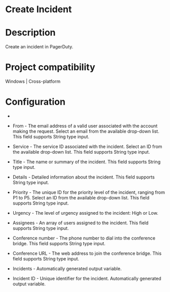 ﻿# Create Incident

# Description

Create an incident in PagerDuty.

# Project compatibility

Windows | Cross-platform

# Configuration

* 
* From - The email address of a valid user associated with the account making the request. Select an email from the available drop-down list. This field supports String type input.
* Service - The service ID associated with the incident. Select an ID from the available drop-down list. This field supports String type input.
* Title - The name or summary of the incident. This field supports String type input.
* Details - Detailed information about the incident. This field supports String type input.
* Priority - The unique ID for the priority level of the incident, ranging from P1 to P5. Select an ID from the available drop-down list. This field supports String type input.
* Urgency - The level of urgency assigned to the incident: High or Low.
* Assignees - An array of users assigned to the incident. This field supports String type input.







* Conference number - The phone number to dial into the conference bridge. This field supports String type input.
* Conference URL - The web address to join the conference bridge. This field supports String type input.



* Incidents - Automatically generated output variable.
* Incident ID - Unique identifier for the incident. Automatically generated output variable.
